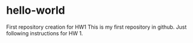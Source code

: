 # hello-world
First repository creation for HW1
This is my first repository in github. Just following instructions for HW 1. 
